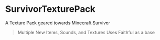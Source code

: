 # SurvivorTexturePack
A Texture Pack geared towards Minecraft Survivor

> Multiple New Items, Sounds, and Textures
> Uses Faithful as a base
